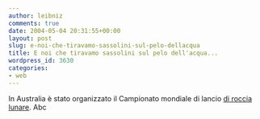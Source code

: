 ```yaml
---
author: leibniz
comments: true
date: 2004-05-04 20:31:55+00:00
layout: post
slug: e-noi-che-tiravamo-sassolini-sul-pelo-dellacqua
title: E noi che tiravamo sassolini sul pelo dell'acqua...
wordpress_id: 3630
categories:
- web
---
```


In Australia è stato organizzato il Campionato mondiale di lancio [di roccia lunare](http://www.abc.net.au/westqld/stories/s1098094.htm).
Abc
